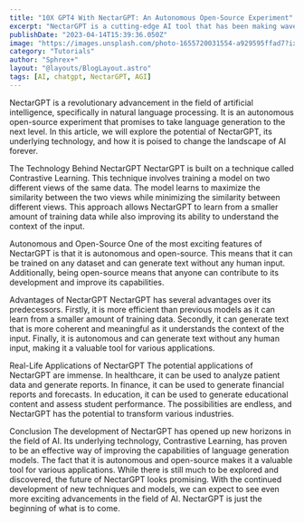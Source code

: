```yaml
---
title: "10X GPT4 With NectarGPT: An Autonomous Open-Source Experiment"
excerpt: "NectarGPT is a cutting-edge AI tool that has been making waves in the tech world. It has been touted as the fastest-growing app on the market and can save you hours of time at work. Now, a group of developers has taken it a step further by using it to enhance GPT-4, the next iteration of the powerful language model. In this blog post, we’ll explore the experiment and what it means for the future of AI"
publishDate: "2023-04-14T15:39:36.050Z"
image: "https://images.unsplash.com/photo-1655720031554-a929595ffad7?ixlib=rb-4.0.3&ixid=MnwxMjA3fDB8MHxwaG90by1wYWdlfHx8fGVufDB8fHx8&auto=format&fit=crop&w=580&q=80"
category: "Tutorials"
author: "Sphrex+"
layout: "@layouts/BlogLayout.astro"
tags: [AI, chatgpt, NectarGPT, AGI]
---
```


NectarGPT is a revolutionary advancement in the field of artificial intelligence, specifically in natural language processing. It is an autonomous open-source experiment that promises to take language generation to the next level. In this article, we will explore the potential of NectarGPT, its underlying technology, and how it is poised to change the landscape of AI forever.

The Technology Behind NectarGPT
NectarGPT is built on a technique called Contrastive Learning. This technique involves training a model on two different views of the same data. The model learns to maximize the similarity between the two views while minimizing the similarity between different views. This approach allows NectarGPT to learn from a smaller amount of training data while also improving its ability to understand the context of the input.

Autonomous and Open-Source
One of the most exciting features of NectarGPT is that it is autonomous and open-source. This means that it can be trained on any dataset and can generate text without any human input. Additionally, being open-source means that anyone can contribute to its development and improve its capabilities.

Advantages of NectarGPT
NectarGPT has several advantages over its predecessors. Firstly, it is more efficient than previous models as it can learn from a smaller amount of training data. Secondly, it can generate text that is more coherent and meaningful as it understands the context of the input. Finally, it is autonomous and can generate text without any human input, making it a valuable tool for various applications.

Real-Life Applications of NectarGPT
The potential applications of NectarGPT are immense. In healthcare, it can be used to analyze patient data and generate reports. In finance, it can be used to generate financial reports and forecasts. In education, it can be used to generate educational content and assess student performance. The possibilities are endless, and NectarGPT has the potential to transform various industries.

Conclusion
The development of NectarGPT has opened up new horizons in the field of AI. Its underlying technology, Contrastive Learning, has proven to be an effective way of improving the capabilities of language generation models. The fact that it is autonomous and open-source makes it a valuable tool for various applications. While there is still much to be explored and discovered, the future of NectarGPT looks promising. With the continued development of new techniques and models, we can expect to see even more exciting advancements in the field of AI. NectarGPT is just the beginning of what is to come.